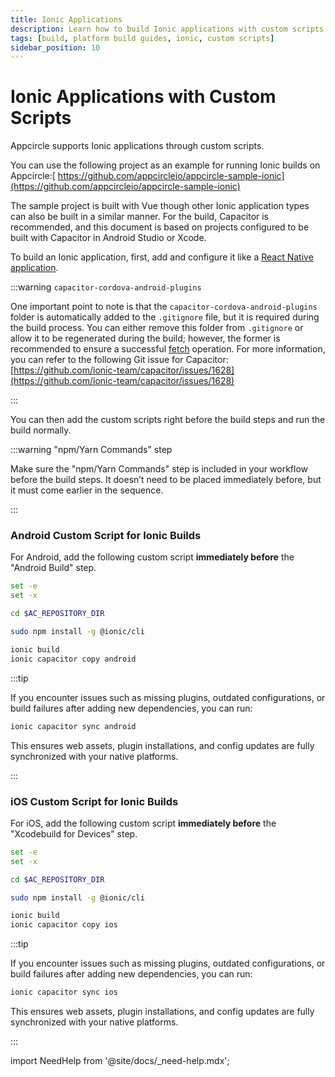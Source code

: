 ```yaml
---
title: Ionic Applications
description: Learn how to build Ionic applications with custom scripts in Appcircle
tags: [build, platform build guides, ionic, custom scripts]
sidebar_position: 10
---
```


# Ionic Applications with Custom Scripts

Appcircle supports Ionic applications through custom scripts.

You can use the following project as an example for running Ionic builds on Appcircle:[ https://github.com/appcircleio/appcircle-sample-ionic](https://github.com/appcircleio/appcircle-sample-ionic)

The sample project is built with Vue though other Ionic application types can also be built in a similar manner. For the build, Capacitor is recommended, and this document is based on projects configured to be built with Capacitor in Android Studio or Xcode.

To build an Ionic application, first, add and configure it like a [React Native application](building-react-native-applications).


:::warning `capacitor-cordova-android-plugins`

One important point to note is that the `capacitor-cordova-android-plugins` folder is automatically added to the `.gitignore` file, but it is required during the build process. You can either remove this folder from `.gitignore` or allow it to be regenerated during the build; however, the former is recommended to ensure a successful [fetch](/build/build-process-management/configurations#config-details) operation. For more information, you can refer to the following Git issue for Capacitor: [https://github.com/ionic-team/capacitor/issues/1628](https://github.com/ionic-team/capacitor/issues/1628)

:::

You can then add the custom scripts right before the build steps and run the build normally.

:::warning "npm/Yarn Commands" step

Make sure the "npm/Yarn Commands" step is included in your workflow before the build steps. It doesn’t need to be placed immediately before, but it must come earlier in the sequence.

:::

### Android Custom Script for Ionic Builds

For Android, add the following custom script **immediately before** the "Android Build" step.

```bash
set -e
set -x

cd $AC_REPOSITORY_DIR

sudo npm install -g @ionic/cli

ionic build
ionic capacitor copy android
```

:::tip

If you encounter issues such as missing plugins, outdated configurations, or build failures after adding new dependencies, you can run:

```bash
ionic capacitor sync android
```

This ensures web assets, plugin installations, and config updates are fully synchronized with your native platforms.

:::

### iOS Custom Script for Ionic Builds

For iOS, add the following custom script **immediately before** the "Xcodebuild for Devices" step.

```bash
set -e
set -x

cd $AC_REPOSITORY_DIR

sudo npm install -g @ionic/cli

ionic build
ionic capacitor copy ios
```

:::tip

If you encounter issues such as missing plugins, outdated configurations, or build failures after adding new dependencies, you can run:

```bash
ionic capacitor sync ios
```

This ensures web assets, plugin installations, and config updates are fully synchronized with your native platforms.

:::

import NeedHelp from '@site/docs/\_need-help.mdx';

<NeedHelp />